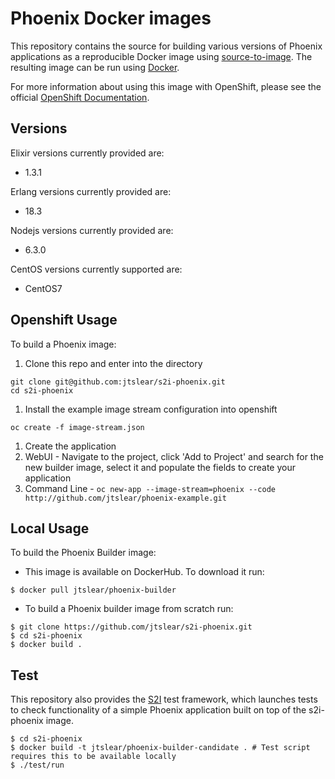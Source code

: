 Phoenix Docker images
=====================

This repository contains the source for building various versions of
Phoenix applications as a reproducible Docker image using
[source-to-image](https://github.com/openshift/source-to-image).
The resulting image can be run using [Docker](http://www.docker.com).

For more information about using this image with OpenShift, please see the
official [OpenShift
Documentation](https://docs.openshift.org/latest/architecture/core_concepts/builds_and_image_streams.html#source-build).

Versions
--------
Elixir versions currently provided are:
* 1.3.1


Erlang versions currently provided are:
* 18.3


Nodejs versions currently provided are:
* 6.3.0

CentOS versions currently supported are:
* CentOS7

Openshift Usage
---------------
To build a Phoenix image:

1. Clone this repo and enter into the directory
  ```
  git clone git@github.com:jtslear/s2i-phoenix.git
  cd s2i-phoenix
  ```

1. Install the example image stream configuration into openshift
  ```
  oc create -f image-stream.json
  ```

1. Create the application
  1. WebUI - Navigate to the project, click 'Add to Project' and search for
     the new builder image, select it and populate the fields to create your
     application
  1. Command Line -
    ```
    oc new-app --image-stream=phoenix --code http://github.com/jtslear/phoenix-example.git
    ```

Local Usage
-----------
To build the Phoenix Builder image:

* This image is available on DockerHub. To download it run:

```
$ docker pull jtslear/phoenix-builder
```

* To build a Phoenix builder image from scratch run:

```
$ git clone https://github.com/jtslear/s2i-phoenix.git
$ cd s2i-phoenix
$ docker build .
```

Test
----
This repository also provides the
[S2I](https://github.com/openshift/source-to-image) test framework,
which launches tests to check functionality of a simple Phoenix application built
on top of the s2i-phoenix image.

```
$ cd s2i-phoenix
$ docker build -t jtslear/phoenix-builder-candidate . # Test script requires this to be available locally
$ ./test/run
```
